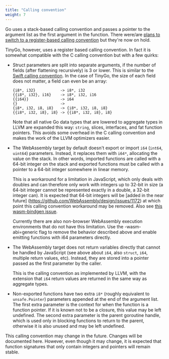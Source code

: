 ```yaml
---
title: "Calling convention"
weight: 7
---
```


Go uses a stack-based calling convention and passes a pointer to the argument list as the first argument in the function. There were/are [plans to switch to a register-based calling convention](https://github.com/golang/go/issues/18597) but they're now on hold.

TinyGo, however, uses a register based calling convention. In fact it is somewhat compatible with the C calling convention but with a few quirks:

  * Struct parameters are split into separate arguments, if the number of fields (after flattening recursively) is 3 or lower. This is similar to the [Swift calling convention](https://github.com/apple/swift/blob/master/docs/CallingConvention.rst#physical-conventions). In the case of TinyGo, the size of each field does not matter, a field can even be an array:

        {i8*, i32}           -> i8*, i32
        {{i8*, i32}, i16}    -> i8*, i32, i16
        {{i64}}              -> i64
        {}                   ->
        {i8*, i32, i8, i8}   -> {i8*, i32, i8, i8}
        {{i8*, i32, i8}, i8} -> {{i8*, i32, i8}, i8}

    Note that all native Go data types that are lowered to aggregate types in LLVM are expanded this way: `string`, slices, interfaces, and fat function pointers. This avoids some overhead in the C calling convention and makes the work of the LLVM optimizers easier.

  * The WebAssembly target by default doesn't export or import `i64` (`int64`, `uint64`) parameters. Instead, it replaces them with `i64*`, allocating the value on the stack. In other words, imported functions are called with a 64-bit integer on the stack and exported functions must be called with a pointer to a 64-bit integer somewhere in linear memory.

    This is a workaround for a limitation in JavaScript, which only deals with doubles and can therefore only work with integers up to 32-bit in size (a 64-bit integer cannot be represented exactly in a double, a 32-bit integer can). It is expected that 64-bit integers will be [added in the near future] (https://github.com/WebAssembly/design/issues/1172) at which point this calling convention workaround may be removed. Also see [this wasm-bindgen issue](https://github.com/rustwasm/wasm-bindgen/issues/35).

    Currently there are also non-browser WebAssembly execution environments that do not have this limitation. Use the -wasm-abi=generic flag to remove the behavior described above and enable emitting functions with i64 parameters directly.

  * The WebAssembly target does not return variables directly that cannot be handled by JavaScript (see above about `i64`, also `struct`, `i64`, multiple return values, etc). Instead, they are stored into a pointer passed as the first parameter by the caller.

    This is the calling convention as implemented by LLVM, with the extension that `i64` return values are returned in the same way as aggregate types.

  * Non-exported functions have two extra `i8*` (roughly equivalent to
    `unsafe.Pointer`) parameters appended at the end of the argument list. The
    first extra parameter is the context for when the function is a function
    pointer. If it is known not to be a closure, this value may be left
    undefined. The second extra parameter is the parent goroutine handle, which
    is used only in blocking functions to return to the parent, otherwise it is
    also unused and may be left undefined.

This calling convention may change in the future. Changes will be documented here. However, even though it may change, it is expected that function signatures that only contain integers and pointers will remain stable.
